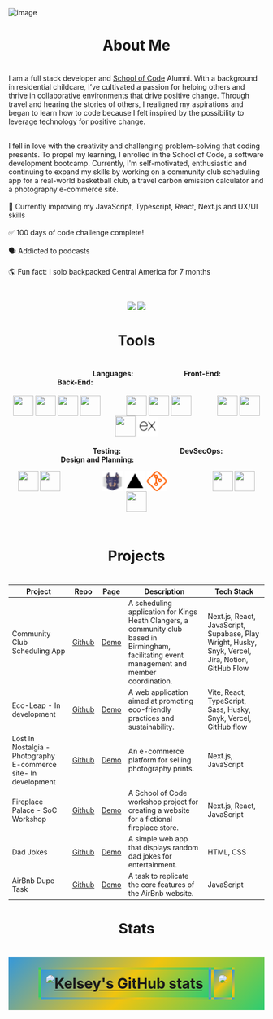 ![image](https://github.com/KelseyBaker262/KelseyBaker262/assets/149110361/f0673f9e-f263-42e2-92b6-7360916c928f)

<h1 align="center">About Me<h1/>
    
#####

I am a full stack developer and <a href="https://www.schoolofcode.co.uk/">School of Code</a> Alumni. With a background in residential childcare, I’ve cultivated a passion for helping others and thrive in collaborative environments that drive positive change. Through travel and hearing the stories of others, I realigned my aspirations and began to learn how to code
because I felt inspired by the possibility to leverage technology for positive change. 

<br>I fell in love with the creativity and challenging problem-solving that coding presents. To propel my learning, I enrolled in the School of Code, a software development bootcamp. Currently, I'm self-motivated, enthusiastic and continuing to expand my skills by working on a community club scheduling app for a real-world basketball club, a travel carbon emission calculator and a photography e-commerce site.
<br>
<br>
 🧠 Currently improving my JavaScript, Typescript, React, Next.js and UX/UI skills<br>
 <br>
 ✅ 100 days of code challenge complete!<br>
 <br>
 🗣️ Addicted to podcasts<br>
 <br>
 🌎 Fun fact: I solo backpacked Central America for 7 months<br>

<br>
 <p align="center"> 
  <a href="https://www.linkedin.com/in/kelsey-baker262/"><img src="https://img.shields.io/badge/LinkedIn-0077B5?style=for-the-badge&logo=linkedin&logoColor=white"></a>
  <a href="mailto:kelsey.baker1960@gmail.com"><img src="https://img.shields.io/badge/Gmail-D14836?style=for-the-badge&logo=gmail&logoColor=white"></a>
</p>

<h1 align="center">Tools<h1/>

<h4>&nbsp;&nbsp;&nbsp;&nbsp;&nbsp;&nbsp;&nbsp;&nbsp;&nbsp;&nbsp;&nbsp;&nbsp;&nbsp;&nbsp;&nbsp;&nbsp;&nbsp;&nbsp;&nbsp;&nbsp;&nbsp;&nbsp;&nbsp;&nbsp;&nbsp;&nbsp;&nbsp;&nbsp;&nbsp;&nbsp;&nbsp;&nbsp;&nbsp;&nbsp;&nbsp;&nbsp;&nbsp;&nbsp;&nbsp;&nbsp;&nbsp;&nbsp;&nbsp;&nbsp;&nbsp;&nbsp;&nbsp;&nbsp;&nbsp; Languages: &nbsp;&nbsp;&nbsp;&nbsp;&nbsp;&nbsp;&nbsp;&nbsp;&nbsp;&nbsp;&nbsp;&nbsp;&nbsp;&nbsp;&nbsp;&nbsp;&nbsp;&nbsp;&nbsp;&nbsp;&nbsp;&nbsp;&nbsp;&nbsp;&nbsp;&nbsp;&nbsp;&nbsp; Front-End: &nbsp;&nbsp;&nbsp;&nbsp;&nbsp;&nbsp;&nbsp;&nbsp;&nbsp;&nbsp;&nbsp;&nbsp;&nbsp;&nbsp;&nbsp;&nbsp;&nbsp;&nbsp;&nbsp;&nbsp;&nbsp;&nbsp;&nbsp;&nbsp;&nbsp;&nbsp;&nbsp;&nbsp; Back-End:</h4>
<p align="center">
    <img align="center" width="40" height="40" src="https://cdn.jsdelivr.net/gh/devicons/devicon@latest/icons/html5/html5-original.svg" />
    <img align="center" width="40" height="40" src="https://cdn.jsdelivr.net/gh/devicons/devicon@latest/icons/css3/css3-original.svg" />
    <img align="center" width="40" height="40" src="https://cdn.jsdelivr.net/gh/devicons/devicon@latest/icons/javascript/javascript-original.svg" />
    <img align="center" width="40" height="40" src="https://cdn.jsdelivr.net/gh/devicons/devicon@latest/icons/typescript/typescript-original.svg" />&nbsp;&nbsp;&nbsp;&nbsp;&nbsp;&nbsp;&nbsp;&nbsp;&nbsp;&nbsp;&nbsp;&nbsp;
    <img align="center" width="40" height="40" src="https://cdn.jsdelivr.net/gh/devicons/devicon@latest/icons/react/react-original.svg" />
    <img align="center" width="40" height="40" src="https://cdn.jsdelivr.net/gh/devicons/devicon@latest/icons/vitejs/vitejs-original.svg" />
    <img align="center" width="40" height="40" src="https://cdn.jsdelivr.net/gh/devicons/devicon@latest/icons/nextjs/nextjs-original.svg" />&nbsp;&nbsp;&nbsp;&nbsp;&nbsp;&nbsp;&nbsp;&nbsp;&nbsp;&nbsp;&nbsp;&nbsp;
    <img align="center" width="40" height="40" src="https://cdn.jsdelivr.net/gh/devicons/devicon@latest/icons/postgresql/postgresql-original.svg" />
    <img align="center" width="40" height="40" src="https://cdn.jsdelivr.net/gh/devicons/devicon@latest/icons/supabase/supabase-original.svg" />
    <img align="center" width="40" height="40" src="https://cdn.jsdelivr.net/gh/devicons/devicon@latest/icons/nodejs/nodejs-original-wordmark.svg" />
    <img align="center" width="40" height="40" src="https://raw.githubusercontent.com/moose-hub/moose-hub/main/svgs/express.svg" />
</p>
<h4>&nbsp;&nbsp;&nbsp;&nbsp;&nbsp;&nbsp;&nbsp;&nbsp;&nbsp;&nbsp;&nbsp;&nbsp;&nbsp;&nbsp;&nbsp;&nbsp;&nbsp;&nbsp;&nbsp;&nbsp;&nbsp;&nbsp;&nbsp;&nbsp;&nbsp;&nbsp;&nbsp;&nbsp;&nbsp;&nbsp;&nbsp;&nbsp;&nbsp;&nbsp;&nbsp;&nbsp;&nbsp;&nbsp;&nbsp;&nbsp;&nbsp;&nbsp;&nbsp;&nbsp;&nbsp;&nbsp;&nbsp;&nbsp;&nbsp;&nbsp;Testing: &nbsp;&nbsp;&nbsp;&nbsp;&nbsp;&nbsp;&nbsp;&nbsp;&nbsp;&nbsp;&nbsp;&nbsp;&nbsp;&nbsp;&nbsp;&nbsp;&nbsp;&nbsp;&nbsp;&nbsp;&nbsp;&nbsp;&nbsp;&nbsp;&nbsp;&nbsp;&nbsp;&nbsp;&nbsp;&nbsp;&nbsp;&nbsp;&nbsp; DevSecOps: &nbsp;&nbsp;&nbsp;&nbsp;&nbsp;&nbsp;&nbsp;&nbsp;&nbsp;&nbsp;&nbsp;&nbsp;&nbsp;&nbsp;&nbsp;&nbsp;&nbsp;&nbsp;&nbsp;&nbsp;&nbsp;&nbsp;&nbsp;&nbsp;&nbsp;&nbsp;&nbsp;&nbsp;&nbsp;&nbsp; Design and Planning:
<p align="center">
    <img align="center" width="40" height="40" src="https://cdn.jsdelivr.net/gh/devicons/devicon@latest/icons/vitest/vitest-original.svg" />
    <img align="center" width="40" height="40" src="https://cdn.jsdelivr.net/gh/devicons/devicon@latest/icons/playwright/playwright-original.svg" />&nbsp;&nbsp;&nbsp;&nbsp;&nbsp;&nbsp;&nbsp;&nbsp;&nbsp;&nbsp;&nbsp;&nbsp;&nbsp;&nbsp;&nbsp;&nbsp;&nbsp;&nbsp;&nbsp;&nbsp;&nbsp;&nbsp;&nbsp;&nbsp;
    <img align="center" width="40" height="40" src="https://raw.githubusercontent.com/moose-hub/moose-hub/main/svgs/snyk.svg" />
    <img align="center" width="40" height="40" src="https://raw.githubusercontent.com/moose-hub/moose-hub/main/svgs/vercel.svg" />
    <img align="center" width="40" height="40" src="https://raw.githubusercontent.com/moose-hub/moose-hub/main/svgs/git.svg" />&nbsp;&nbsp;&nbsp;&nbsp;&nbsp;&nbsp;&nbsp;&nbsp;&nbsp;&nbsp;&nbsp;&nbsp;&nbsp;&nbsp;&nbsp;&nbsp;&nbsp;&nbsp;&nbsp;&nbsp;&nbsp;&nbsp;&nbsp;&nbsp;&nbsp;&nbsp;
    <img align="center" width="40" height="40" src="https://cdn.jsdelivr.net/gh/devicons/devicon@latest/icons/figma/figma-original.svg" />
    <img align="center" width="40" height="40" src="https://cdn.jsdelivr.net/gh/devicons/devicon@latest/icons/notion/notion-original.svg" />
    <img align="center" width="40" height="40" src="https://cdn.jsdelivr.net/gh/devicons/devicon/icons/jira/jira-original-wordmark.svg" />
</p>

<br>
<h1 align="center">Projects<h1/>

#####

| Project                                       | Repo                                                               | Page                                     | Description                                                                                        | Tech Stack                       |
| --------------------------------------------- | ------------------------------------------------------------------ | ---------------------------------------- | -------------------------------------------------------------------------------------------------- | -------------------------------- |
| Community Club Scheduling App | [Github](https://github.com/lazycloud0/khc.git)                     | [Demo](https://www.kingsheathclangers.me/) | A scheduling application for Kings Heath Clangers, a community club based in Birmingham, facilitating event management and member coordination. | Next.js, React, JavaScript, Supabase, Play Wright, Husky, Snyk, Vercel, Jira, Notion, GitHub Flow         |
| Eco-Leap - In development                     | [Github](https://github.com/KelseyBaker262/eco-leap.git)           | [Demo](https://eco-leap.vercel.app/)     | A web application aimed at promoting eco-friendly practices and sustainability.                     | Vite, React, TypeScript, Sass, Husky, Snyk, Vercel, GitHub flow                          |
| Lost In Nostalgia - Photography E-commerce site- In development | [Github](https://github.com/KelseyBaker262/photography-e-commerce-site.git) | [Demo]()                                 | An e-commerce platform for selling photography prints.                                    | Next.js, JavaScript |
| Fireplace Palace - SoC Workshop               | [Github](https://github.com/SchoolOfCode/bc16-w7d3-workshop-nextjs-boilerplate-week7-room15.git) | [Demo]()                                 | A School of Code workshop project for creating a website for a fictional fireplace store.                        | Next.js, React, JavaScript |
| Dad Jokes                                     | [Github](https://github.com/SchoolOfCode/bc16-w10-typescript-KelseyBaker262.git) | [Demo]()                                 | A simple web app that displays random dad jokes for entertainment.                                | HTML, CSS                        |
| AirBnb Dupe Task                              | [Github](https://github.com/KelseyBaker262/Airbnb-dupe-task.git)   | [Demo]()                                 | A task to replicate the core features of the AirBnb website.                                        | JavaScript                       |

<h1 align="center">Stats<h1/>
<div align="center">
 <div style="display: flex; justify-content: center; background: linear-gradient(135deg, #3498db, #f1c40f, #2ecc71); padding: 20px;">
    <a href="https://github.com/KelseyBaker262" style="border: 5px solid transparent; background: linear-gradient(135deg, #3498db, #f1c40f, #2ecc71);"><img src="https://github-readme-stats.vercel.app/api?username=KelseyBaker262&show_icons=true&hide=&count_private=true&title_color=3382ed&text_color=ffffff&icon_color=a855f7&bg_color=181824&hide_border=true" alt="Kelsey's GitHub stats" style="height: 160px; width: auto; border-radius: 10px; margin: 10px;" /></a>
    <a href="http://www.github.com/KelseyBaker262" style="border: 5px solid transparent; background: linear-gradient(135deg, #3498db, #f1c40f, #2ecc71);"><img src="https://github-readme-streak-stats.herokuapp.com/?user=KelseyBaker262&stroke=ffffff&background=181824&ring=3382ed&fire=3382ed&currStreakNum=ffffff&currStreakLabel=3382ed&sideNums=ffffff&sideLabels=ffffff&dates=ffffff&hide_border=true" style="height: 160px; width: auto; border-radius: 10px; margin: 10px;" /></a>
  </div>
</div>
